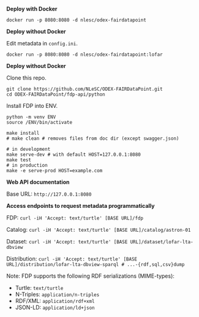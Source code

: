 **Deploy with Docker**

`docker run -p 8080:8080 -d nlesc/odex-fairdatapoint`

**Deploy without Docker**

Edit metadata in `config.ini`.

`docker run -p 8080:8080 -d nlesc/odex-fairdatapoint:lofar`

**Deploy without Docker**

Clone this repo.

```
git clone https://github.com/NLeSC/ODEX-FAIRDataPoint.git
cd ODEX-FAIRDataPoint/fdp-api/python
```

Install FDP into ENV.

```
python -m venv ENV
source /ENV/bin/activate

make install
# make clean # removes files from doc dir (except swagger.json)
```

```
# in development
make serve-dev # with default HOST=127.0.0.1:8080
make test
# in production
make -e serve-prod HOST=example.com
```

**Web API documentation**

Base URL: `http://127.0.0.1:8080`

**Access endpoints to request metadata programmatically**

FDP: `curl -iH 'Accept: text/turtle' [BASE URL]/fdp`

Catalog: `curl -iH 'Accept: text/turtle' [BASE URL]/catalog/astron-01`

Dataset: `curl -iH 'Accept: text/turtle' [BASE URL]/dataset/lofar-lta-dbview`

Distribution: `curl -iH 'Accept: text/turtle' [BASE URL]/distribution/lofar-lta-dbview-sparql # ...-{rdf,sql,csv}dump`

Note: FDP supports the following RDF serializations (MIME-types):
* Turtle: `text/turtle`
* N-Triples: `application/n-triples`
* RDF/XML: `application/rdf+xml`
* JSON-LD: `application/ld+json`
